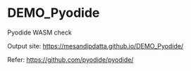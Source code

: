 # DEMO_Pyodide
Pyodide WASM check

Output site: https://mesandipdatta.github.io/DEMO_Pyodide/

Refer:
https://github.com/pyodide/pyodide/
